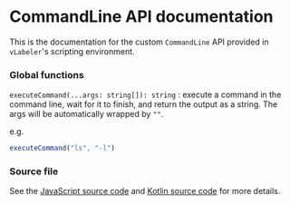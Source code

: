# CommandLine API documentation

This is the documentation for the custom `CommandLine` API provided in `vLabeler`'s scripting environment.

### Global functions

`executeCommand(...args: string[]): string` : execute a command in the command line, wait for it to finish, and return
the output as a string. The args will be automatically wrapped by `""`.

e.g.

```javascript
executeCommand("ls", "-l")
```

### Source file

See the [JavaScript source code](../src/jvmMain/resources/js/env.js)
and [Kotlin source code](../src/jvmMain/kotlin/com/sdercolin/vlabeler/util/CommandLine.kt) for more details.
